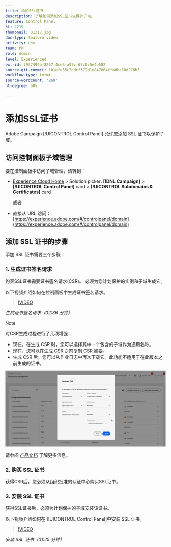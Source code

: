 ```yaml
---
title: 添加SSL证书
description: 了解如何添加SSL证书以保护子域。
feature: Control Panel
kt: 4219
thumbnail: 31317.jpg
doc-type: feature video
activity: use
team: PM
role: Admin
level: Experienced
exl-id: 7937499a-8267-4ce6-a93c-65c0c5e4e582
source-git-commit: 1b1efe35c2ddcf379d1e847064ffa8be18d276b3
workflow-type: tm+mt
source-wordcount: '269'
ht-degree: 58%

---
```


# 添加SSL证书

Adobe Campaign [!UICONTROL Control Panel] 允许您添加 SSL 证书以保护子域。

## 访问控制面板子域管理

要在控制面板中访问子域管理，请转到：

* [Experience Cloud Home](https://experience.adobe.com/#/home) > Solution picker: **[!DNL Campaign]** > **[!UICONTROL Control Panel]** card > **[!UICONTROL Subdomains & Certificates]** card

   或者
* 直接从 URL 访问：[https://experience.adobe.com/#/controlpanel/domain](https://experience.adobe.com/#/controlpanel/domain)

## 添加 SSL 证书的步骤

添加 SSL 证书需要三个步骤：

### 1. 生成证书签名请求

购买SSL证书需要证书签名请求(CSR)。 必须为您计划保护的实例和子域生成它。

以下视频介绍如何在控制面板中生成证书签名请求。

>[!VIDEO](https://video.tv.adobe.com/v/31317?quality=12&learn=0n)

*生成证书签名请求（02:36 分钟）*

>[!NOTE]
>
>对CSR生成过程进行了几项增强：
>
>* 现在，在生成 CSR 时，您可以选择其中一个包含的子域作为通用名称。
>* 现在，您可以在生成 CSR 之前复制 CSR 摘要。
>* 生成 CSR 后，您可以从作业日志中再次下载它。此功能不适用于在此版本之前生成的证书。
>
>![下载CSR](/help/assets/download-csr.gif)
>
>请参阅 [产品文档](https://experienceleague.adobe.com/docs/control-panel/using/subdomains-and-certificates/renew-ssl/renewing-subdomain-certificate.html?lang=en) 了解更多信息。

### 2. 购买 SSL 证书

获得CSR后，您必须从组织批准的认证中心购买SSL证书。

### 3. 安装 SSL 证书

获得SSL证书后，必须为计划保护的子域安装该证书。

以下视频介绍如何在 [!UICONTROL Control Panel]中安装 SSL 证书。

>[!VIDEO](https://video.tv.adobe.com/v/31166?quality=12&learn=0n)

*安装 SSL 证书（01:25 分钟）*


